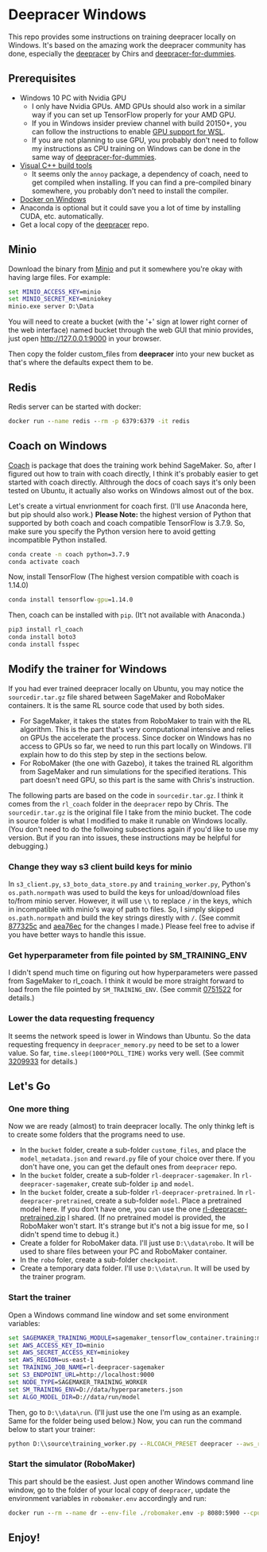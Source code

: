 # Deepracer Windows
This repo provides some instructions on training deepracer locally on Windows. It's based on the amazing work the deepracer community has done, especially the [deepracer](https://github.com/aws-deepracer-community/deepracer) by Chirs and [deepracer-for-dummies](https://github.com/aws-deepracer-community/deepracer-for-dummies).

## Prerequisites
- Windows 10 PC with Nvidia GPU 
  - I only have Nvidia GPUs. AMD GPUs should also work in a similar way if you can set up TensorFlow properly for your AMD GPU. 
  - If you in Windows insider preview channel with build 20150+, you can follow the instructions to enable [GPU support for WSL](https://docs.microsoft.com/en-us/windows/win32/direct3d12/gpu-cuda-in-wsl).
  - If you are not planning to use GPU, you probably don't need to follow my instructions as CPU training on Windows can be done in the same way of [deepracer-for-dummies](https://github.com/aws-deepracer-community/deepracer-for-dummies).
- [Visual C++ build tools](https://visualstudio.microsoft.com/visual-cpp-build-tools/)
  - It seems only the ```annoy``` package, a dependency of coach, need to get compiled when installing. If you can find a pre-compiled binary somewhere, you probably don't need to install the compiler. 
- [Docker on Windows](https://www.docker.com/products/docker-desktop)
- Anaconda is optional but it could save you a lot of time by installing CUDA, etc. automatically.
- Get a local copy of the [deepracer](https://github.com/aws-deepracer-community/deepracer) repo.

## Minio
Download the binary from [Minio](https://min.io/download#/windows) and put it somewhere you're okay with having large files. For example:
```cmd
set MINIO_ACCESS_KEY=minio
set MINIO_SECRET_KEY=miniokey
minio.exe server D:\Data
```

You will need to create a bucket (with the '+' sign at lower right corner of the web interface) named bucket through the web GUI that minio provides, just open http://127.0.0.1:9000 in your browser.

Then copy the folder custom_files from **deepracer** into your new bucket as that's where the defaults expect them to be.

## Redis
Redis server can be started with docker:
```cmd
docker run --name redis --rm -p 6379:6379 -it redis
```

## Coach on Windows
[Coach](https://nervanasystems.github.io/coach/) is package that does the training work behind SageMaker. So, after I figured out how to train with coach directly, I think it's probably easier to get started with coach directly. Althrough the docs of coach says it's only been tested on Ubuntu, it actually also works on Windows almost out of the box. 

Let's create a virtual envrionment for coach first. (I'll use Anaconda here, but pip should also work.) **Please Note:** the highest version of Python that supported by both coach and coach compatible TensorFlow is 3.7.9. So, make sure you specify the Python version here to avoid getting incompatible Python installed. 
```cmd
conda create -n coach python=3.7.9
conda activate coach
```

Now, install TensorFlow (The highest version compatible with coach is 1.14.0)
```cmd
conda install tensorflow-gpu=1.14.0
```

Then, coach can be installed with ```pip```. (It't not available with Anaconda.)
```cmd
pip3 install rl_coach
conda install boto3
conda install fsspec
```

## Modify the trainer for Windows
If you had ever trained deepracer locally on Ubuntu, you may notice the ```sourcedir.tar.gz``` file shared between SageMaker and RoboMaker containers. It is the same RL source code that used by both sides. 
- For SageMaker, it takes the states from RoboMaker to train with the RL algorithm. This is the part that's very computational intensive and relies on GPUs the accelerate the process. Since docker on Windows has no access to GPUs so far, we need to run this part locally on Windows. I'll explain how to do this step by step in the sections below. 
- For RoboMaker (the one with Gazebo), it takes the trained RL algorithm from SageMaker and run simulations for the specified iterations. This part doesn't need GPU, so this part is the same with Chris's instruction. 

The following parts are based on the code in ```sourcedir.tar.gz```. I think it comes from the ```rl_coach``` folder in the ```deepracer``` repo by Chris. The ```sourcedir.tar.gz``` is the original file I take from the minio bucket. The code in source folder is what I modified to make it runable on Windows locally. (You don't need to do the follwoing subsections again if you'd like to use my version. But if you ran into issues, these instructions may be helpful for debugging.)

### Change they way s3 client build keys for minio
In ```s3_client.py```, ```s3_boto_data_store.py``` and ```training_worker.py```, Python's ```os.path.normpath``` was used to build the keys for unload/download files to/from minio server. However, it will use ```\\``` to replace ```/``` in the keys, which in incompatible with minio's way of path to files. So, I simply skipped ```os.path.normpath``` and build the key strings direstly with ```/```. (See commit [877325c](https://github.com/PhoenixDai/deepracer-windows/commit/877325c8a7389b210c7b9fe0f2c2b55bf009de67) and [aea76ec](https://github.com/PhoenixDai/deepracer-windows/commit/aea76ec2875caed9ee9596fc21d8113768998af9) for the changes I made.) Please feel free to advise if you have better ways to handle this issue. 

### Get hyperparameter from file pointed by SM_TRAINING_ENV
I didn't spend much time on figuring out how hyperparameters were passed from SageMaker to rl_coach. I think it would be more straight forward to load from the file pointed by ```SM_TRAINING_ENV```. (See commit [0751522](https://github.com/PhoenixDai/deepracer-windows/commit/0751522717a48ba080211143802316469a925a0f) for details.)

### Lower the data requesting frequency
It seems the network speed is lower in Windows than Ubuntu. So the data requesting frequency in ```deepracer_memory.py``` need to be set to a lower value. So far, ```time.sleep(1000*POLL_TIME)``` works very well. (See commit [3209933](https://github.com/PhoenixDai/deepracer-windows/commit/3209933c58dc082d9d584adabd4cab502a58b57f) for details.)

## Let's Go
### One more thing
Now we are ready (almost) to train deepracer locally. The only thinkg left is to create some folders that the programs need to use. 
- In the ```bucket``` folder, create a sub-folder ```custome_files```, and place the ```model_metadata.json``` and ```reward.py``` file of your choice over there. If you don't have one, you can get the default ones from ```deepracer``` repo. 
- In the ```bucket``` folder, create a sub-folder ```rl-deepracer-sagemaker```. In ```rl-deepracer-sagemaker```, create sub-folder ```ip``` and ```model```.
- In the ```bucket``` folder, create a sub-folder ```rl-deepracer-pretrained```. In ```rl-deepracer-pretrained```, create a sub-folder ```model```. Place a pretrained model here. If you don't have one, you can use the one [rl-deepracer-pretrained.zip](https://www.dropbox.com/s/f1vr9hetin6650g/rl-deepracer-pretrained.zip?dl=0) I shared. (If no pretrained model is provided, the RoboMaker won't start. It's strange but it's not a big issue for me, so I didn't spend time to debug it.)
- Create a folder for RoboMaker data. I'll just use ```D:\\data\robo```. It will be used to share files between your PC and RoboMaker container. 
- In the ```robo``` foler, create a sub-folder ```checkpoint```.
- Create a temporary data folder. I'll use ```D:\\data\run```. It will be used by the trainer program.

### Start the trainer
Open a Windows command line window and set some environment variables:
```cmd
set SAGEMAKER_TRAINING_MODULE=sagemaker_tensorflow_container.training:main
set AWS_ACCESS_KEY_ID=minio
set AWS_SECRET_ACCESS_KEY=miniokey
set AWS_REGION=us-east-1
set TRAINING_JOB_NAME=rl-deepracer-sagemaker
set S3_ENDPOINT_URL=http://localhost:9000
set NODE_TYPE=SAGEMAKER_TRAINING_WORKER
set SM_TRAINING_ENV=D://data/hyperparameters.json
set ALGO_MODEL_DIR=D://data/run/model
```
Then, go to ```D:\\data\run```. (I'll just use the one I'm using as an example. Same for the folder being used below.) Now, you can run the command below to start your trainer:
```cmd
python D:\\source\training_worker.py --RLCOACH_PRESET deepracer --aws_region us-east-1 --model_metadata_s3_key s3://bucket/custom_files/model_metadata.json --pretrained_s3_bucket bucket --pretrained_s3_prefix rl-deepracer-pretrained --s3_bucket bucket --s3_prefix rl-deepracer-sagemaker
```

### Start the simulator (RoboMaker)
This part should be the easiest. Just open another Windows command line window, go to the folder of your local copy of ```deepracer```, update the environment variables in ```robomaker.env``` accordingly and run:
```cmd
docker run --rm --name dr --env-file ./robomaker.env -p 8080:5900 --cpus "6" -v D://deepracer/simulation/aws-robomaker-sample-application-deepracer/simulation_ws/src:/app/robomaker-deepracer/simulation_ws/src -v D://data/robo/checkpoint:/root/.ros/ -it crr0004/deepracer_robomaker:console "./run.sh build distributed_training.launch"
```

## Enjoy!